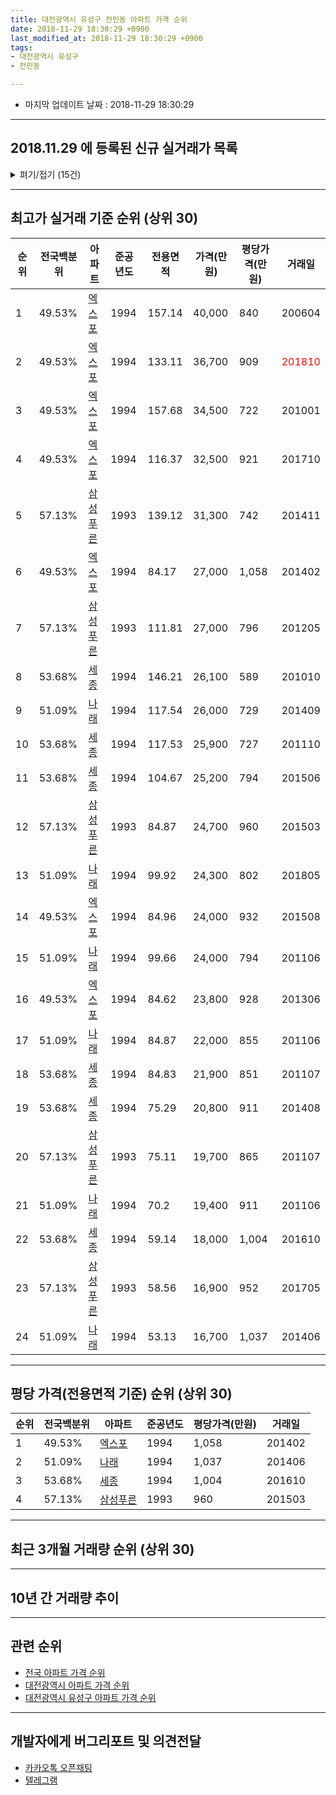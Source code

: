 ```yaml
---
title: 대전광역시 유성구 전민동 아파트 가격 순위
date: 2018-11-29 18:30:29 +0900
last_modified_at: 2018-11-29 18:30:29 +0900
tags:
- 대전광역시 유성구
- 전민동

---
```


* 마지막 업데이트 날짜 : 2018-11-29 18:30:29

---

## 2018.11.29 에 등록된 신규 실거래가 목록

<details>
<summary>펴기/접기 (15건)</summary>
<div markdown="1">

|아파트|준공년도|전용면적|가격(만원)|평당가격(만원)|거래일|전국백분위|
|---|---|---|---|---|---|---|
|[엑스포](https://search.naver.com/search.naver?query=%EB%8C%80%EC%A0%84%EA%B4%91%EC%97%AD%EC%8B%9C+%EC%9C%A0%EC%84%B1%EA%B5%AC+%EC%A0%84%EB%AF%BC%EB%8F%99+%EC%97%91%EC%8A%A4%ED%8F%AC)|1994|84.17|20,000|784|<span style="color:red">201811</span>|49.53%|
|[엑스포](https://search.naver.com/search.naver?query=%EB%8C%80%EC%A0%84%EA%B4%91%EC%97%AD%EC%8B%9C+%EC%9C%A0%EC%84%B1%EA%B5%AC+%EC%A0%84%EB%AF%BC%EB%8F%99+%EC%97%91%EC%8A%A4%ED%8F%AC)|1994|84.17|19,500|764|<span style="color:red">201811</span>|49.53%|
|[엑스포](https://search.naver.com/search.naver?query=%EB%8C%80%EC%A0%84%EA%B4%91%EC%97%AD%EC%8B%9C+%EC%9C%A0%EC%84%B1%EA%B5%AC+%EC%A0%84%EB%AF%BC%EB%8F%99+%EC%97%91%EC%8A%A4%ED%8F%AC)|1994|116.37|27,000|765|<span style="color:red">201811</span>|49.53%|
|[엑스포](https://search.naver.com/search.naver?query=%EB%8C%80%EC%A0%84%EA%B4%91%EC%97%AD%EC%8B%9C+%EC%9C%A0%EC%84%B1%EA%B5%AC+%EC%A0%84%EB%AF%BC%EB%8F%99+%EC%97%91%EC%8A%A4%ED%8F%AC)|1994|133.11|34,000|842|<span style="color:red">201811</span>|49.53%|
|[엑스포](https://search.naver.com/search.naver?query=%EB%8C%80%EC%A0%84%EA%B4%91%EC%97%AD%EC%8B%9C+%EC%9C%A0%EC%84%B1%EA%B5%AC+%EC%A0%84%EB%AF%BC%EB%8F%99+%EC%97%91%EC%8A%A4%ED%8F%AC)|1994|84.17|26,700|1,046|<span style="color:red">201811</span>|49.53%|
|[엑스포](https://search.naver.com/search.naver?query=%EB%8C%80%EC%A0%84%EA%B4%91%EC%97%AD%EC%8B%9C+%EC%9C%A0%EC%84%B1%EA%B5%AC+%EC%A0%84%EB%AF%BC%EB%8F%99+%EC%97%91%EC%8A%A4%ED%8F%AC)|1994|84.17|26,300|1,031|<span style="color:red">201811</span>|49.53%|
|[엑스포](https://search.naver.com/search.naver?query=%EB%8C%80%EC%A0%84%EA%B4%91%EC%97%AD%EC%8B%9C+%EC%9C%A0%EC%84%B1%EA%B5%AC+%EC%A0%84%EB%AF%BC%EB%8F%99+%EC%97%91%EC%8A%A4%ED%8F%AC)|1994|133.11|24,500|607|<span style="color:red">201811</span>|49.53%|
|[엑스포](https://search.naver.com/search.naver?query=%EB%8C%80%EC%A0%84%EA%B4%91%EC%97%AD%EC%8B%9C+%EC%9C%A0%EC%84%B1%EA%B5%AC+%EC%A0%84%EB%AF%BC%EB%8F%99+%EC%97%91%EC%8A%A4%ED%8F%AC)|1994|133.11|32,500|805|<span style="color:red">201811</span>|49.53%|
|[엑스포](https://search.naver.com/search.naver?query=%EB%8C%80%EC%A0%84%EA%B4%91%EC%97%AD%EC%8B%9C+%EC%9C%A0%EC%84%B1%EA%B5%AC+%EC%A0%84%EB%AF%BC%EB%8F%99+%EC%97%91%EC%8A%A4%ED%8F%AC)|1994|84.17|21,900|858|<span style="color:red">201811</span>|49.53%|
|[엑스포](https://search.naver.com/search.naver?query=%EB%8C%80%EC%A0%84%EA%B4%91%EC%97%AD%EC%8B%9C+%EC%9C%A0%EC%84%B1%EA%B5%AC+%EC%A0%84%EB%AF%BC%EB%8F%99+%EC%97%91%EC%8A%A4%ED%8F%AC)|1994|116.37|26,800|759|<span style="color:red">201811</span>|49.53%|
|[엑스포](https://search.naver.com/search.naver?query=%EB%8C%80%EC%A0%84%EA%B4%91%EC%97%AD%EC%8B%9C+%EC%9C%A0%EC%84%B1%EA%B5%AC+%EC%A0%84%EB%AF%BC%EB%8F%99+%EC%97%91%EC%8A%A4%ED%8F%AC)|1994|84.17|18,200|713|<span style="color:red">201811</span>|49.53%|
|[엑스포](https://search.naver.com/search.naver?query=%EB%8C%80%EC%A0%84%EA%B4%91%EC%97%AD%EC%8B%9C+%EC%9C%A0%EC%84%B1%EA%B5%AC+%EC%A0%84%EB%AF%BC%EB%8F%99+%EC%97%91%EC%8A%A4%ED%8F%AC)|1994|133.11|24,500|607|<span style="color:red">201811</span>|49.53%|
|[엑스포](https://search.naver.com/search.naver?query=%EB%8C%80%EC%A0%84%EA%B4%91%EC%97%AD%EC%8B%9C+%EC%9C%A0%EC%84%B1%EA%B5%AC+%EC%A0%84%EB%AF%BC%EB%8F%99+%EC%97%91%EC%8A%A4%ED%8F%AC)|1994|133.11|25,500|632|<span style="color:red">201810</span>|49.53%|
|[엑스포](https://search.naver.com/search.naver?query=%EB%8C%80%EC%A0%84%EA%B4%91%EC%97%AD%EC%8B%9C+%EC%9C%A0%EC%84%B1%EA%B5%AC+%EC%A0%84%EB%AF%BC%EB%8F%99+%EC%97%91%EC%8A%A4%ED%8F%AC)|1994|84.17|23,400|917|<span style="color:red">201810</span>|49.53%|
|[엑스포](https://search.naver.com/search.naver?query=%EB%8C%80%EC%A0%84%EA%B4%91%EC%97%AD%EC%8B%9C+%EC%9C%A0%EC%84%B1%EA%B5%AC+%EC%A0%84%EB%AF%BC%EB%8F%99+%EC%97%91%EC%8A%A4%ED%8F%AC)|1994|133.11|30,400|753|<span style="color:red">201810</span>|49.53%|


</div>
</details>

---

## 최고가 실거래 기준 순위 (상위 30)


|순위|전국백분위|아파트|준공년도|전용면적|가격(만원)|평당가격(만원)|거래일|
|---|---|---|---|---|---|---|---|
|1|49.53%|[엑스포](https://search.naver.com/search.naver?query=%EB%8C%80%EC%A0%84%EA%B4%91%EC%97%AD%EC%8B%9C+%EC%9C%A0%EC%84%B1%EA%B5%AC+%EC%A0%84%EB%AF%BC%EB%8F%99+%EC%97%91%EC%8A%A4%ED%8F%AC)|1994|157.14|40,000|840|200604|
|2|49.53%|[엑스포](https://search.naver.com/search.naver?query=%EB%8C%80%EC%A0%84%EA%B4%91%EC%97%AD%EC%8B%9C+%EC%9C%A0%EC%84%B1%EA%B5%AC+%EC%A0%84%EB%AF%BC%EB%8F%99+%EC%97%91%EC%8A%A4%ED%8F%AC)|1994|133.11|36,700|909|<span style="color:red">201810</span>|
|3|49.53%|[엑스포](https://search.naver.com/search.naver?query=%EB%8C%80%EC%A0%84%EA%B4%91%EC%97%AD%EC%8B%9C+%EC%9C%A0%EC%84%B1%EA%B5%AC+%EC%A0%84%EB%AF%BC%EB%8F%99+%EC%97%91%EC%8A%A4%ED%8F%AC)|1994|157.68|34,500|722|201001|
|4|49.53%|[엑스포](https://search.naver.com/search.naver?query=%EB%8C%80%EC%A0%84%EA%B4%91%EC%97%AD%EC%8B%9C+%EC%9C%A0%EC%84%B1%EA%B5%AC+%EC%A0%84%EB%AF%BC%EB%8F%99+%EC%97%91%EC%8A%A4%ED%8F%AC)|1994|116.37|32,500|921|201710|
|5|57.13%|[삼성푸른](https://search.naver.com/search.naver?query=%EB%8C%80%EC%A0%84%EA%B4%91%EC%97%AD%EC%8B%9C+%EC%9C%A0%EC%84%B1%EA%B5%AC+%EC%A0%84%EB%AF%BC%EB%8F%99+%EC%82%BC%EC%84%B1%ED%91%B8%EB%A5%B8)|1993|139.12|31,300|742|201411|
|6|49.53%|[엑스포](https://search.naver.com/search.naver?query=%EB%8C%80%EC%A0%84%EA%B4%91%EC%97%AD%EC%8B%9C+%EC%9C%A0%EC%84%B1%EA%B5%AC+%EC%A0%84%EB%AF%BC%EB%8F%99+%EC%97%91%EC%8A%A4%ED%8F%AC)|1994|84.17|27,000|1,058|201402|
|7|57.13%|[삼성푸른](https://search.naver.com/search.naver?query=%EB%8C%80%EC%A0%84%EA%B4%91%EC%97%AD%EC%8B%9C+%EC%9C%A0%EC%84%B1%EA%B5%AC+%EC%A0%84%EB%AF%BC%EB%8F%99+%EC%82%BC%EC%84%B1%ED%91%B8%EB%A5%B8)|1993|111.81|27,000|796|201205|
|8|53.68%|[세종](https://search.naver.com/search.naver?query=%EB%8C%80%EC%A0%84%EA%B4%91%EC%97%AD%EC%8B%9C+%EC%9C%A0%EC%84%B1%EA%B5%AC+%EC%A0%84%EB%AF%BC%EB%8F%99+%EC%84%B8%EC%A2%85)|1994|146.21|26,100|589|201010|
|9|51.09%|[나래](https://search.naver.com/search.naver?query=%EB%8C%80%EC%A0%84%EA%B4%91%EC%97%AD%EC%8B%9C+%EC%9C%A0%EC%84%B1%EA%B5%AC+%EC%A0%84%EB%AF%BC%EB%8F%99+%EB%82%98%EB%9E%98)|1994|117.54|26,000|729|201409|
|10|53.68%|[세종](https://search.naver.com/search.naver?query=%EB%8C%80%EC%A0%84%EA%B4%91%EC%97%AD%EC%8B%9C+%EC%9C%A0%EC%84%B1%EA%B5%AC+%EC%A0%84%EB%AF%BC%EB%8F%99+%EC%84%B8%EC%A2%85)|1994|117.53|25,900|727|201110|
|11|53.68%|[세종](https://search.naver.com/search.naver?query=%EB%8C%80%EC%A0%84%EA%B4%91%EC%97%AD%EC%8B%9C+%EC%9C%A0%EC%84%B1%EA%B5%AC+%EC%A0%84%EB%AF%BC%EB%8F%99+%EC%84%B8%EC%A2%85)|1994|104.67|25,200|794|201506|
|12|57.13%|[삼성푸른](https://search.naver.com/search.naver?query=%EB%8C%80%EC%A0%84%EA%B4%91%EC%97%AD%EC%8B%9C+%EC%9C%A0%EC%84%B1%EA%B5%AC+%EC%A0%84%EB%AF%BC%EB%8F%99+%EC%82%BC%EC%84%B1%ED%91%B8%EB%A5%B8)|1993|84.87|24,700|960|201503|
|13|51.09%|[나래](https://search.naver.com/search.naver?query=%EB%8C%80%EC%A0%84%EA%B4%91%EC%97%AD%EC%8B%9C+%EC%9C%A0%EC%84%B1%EA%B5%AC+%EC%A0%84%EB%AF%BC%EB%8F%99+%EB%82%98%EB%9E%98)|1994|99.92|24,300|802|201805|
|14|49.53%|[엑스포](https://search.naver.com/search.naver?query=%EB%8C%80%EC%A0%84%EA%B4%91%EC%97%AD%EC%8B%9C+%EC%9C%A0%EC%84%B1%EA%B5%AC+%EC%A0%84%EB%AF%BC%EB%8F%99+%EC%97%91%EC%8A%A4%ED%8F%AC)|1994|84.96|24,000|932|201508|
|15|51.09%|[나래](https://search.naver.com/search.naver?query=%EB%8C%80%EC%A0%84%EA%B4%91%EC%97%AD%EC%8B%9C+%EC%9C%A0%EC%84%B1%EA%B5%AC+%EC%A0%84%EB%AF%BC%EB%8F%99+%EB%82%98%EB%9E%98)|1994|99.66|24,000|794|201106|
|16|49.53%|[엑스포](https://search.naver.com/search.naver?query=%EB%8C%80%EC%A0%84%EA%B4%91%EC%97%AD%EC%8B%9C+%EC%9C%A0%EC%84%B1%EA%B5%AC+%EC%A0%84%EB%AF%BC%EB%8F%99+%EC%97%91%EC%8A%A4%ED%8F%AC)|1994|84.62|23,800|928|201306|
|17|51.09%|[나래](https://search.naver.com/search.naver?query=%EB%8C%80%EC%A0%84%EA%B4%91%EC%97%AD%EC%8B%9C+%EC%9C%A0%EC%84%B1%EA%B5%AC+%EC%A0%84%EB%AF%BC%EB%8F%99+%EB%82%98%EB%9E%98)|1994|84.87|22,000|855|201106|
|18|53.68%|[세종](https://search.naver.com/search.naver?query=%EB%8C%80%EC%A0%84%EA%B4%91%EC%97%AD%EC%8B%9C+%EC%9C%A0%EC%84%B1%EA%B5%AC+%EC%A0%84%EB%AF%BC%EB%8F%99+%EC%84%B8%EC%A2%85)|1994|84.83|21,900|851|201107|
|19|53.68%|[세종](https://search.naver.com/search.naver?query=%EB%8C%80%EC%A0%84%EA%B4%91%EC%97%AD%EC%8B%9C+%EC%9C%A0%EC%84%B1%EA%B5%AC+%EC%A0%84%EB%AF%BC%EB%8F%99+%EC%84%B8%EC%A2%85)|1994|75.29|20,800|911|201408|
|20|57.13%|[삼성푸른](https://search.naver.com/search.naver?query=%EB%8C%80%EC%A0%84%EA%B4%91%EC%97%AD%EC%8B%9C+%EC%9C%A0%EC%84%B1%EA%B5%AC+%EC%A0%84%EB%AF%BC%EB%8F%99+%EC%82%BC%EC%84%B1%ED%91%B8%EB%A5%B8)|1993|75.11|19,700|865|201107|
|21|51.09%|[나래](https://search.naver.com/search.naver?query=%EB%8C%80%EC%A0%84%EA%B4%91%EC%97%AD%EC%8B%9C+%EC%9C%A0%EC%84%B1%EA%B5%AC+%EC%A0%84%EB%AF%BC%EB%8F%99+%EB%82%98%EB%9E%98)|1994|70.2|19,400|911|201106|
|22|53.68%|[세종](https://search.naver.com/search.naver?query=%EB%8C%80%EC%A0%84%EA%B4%91%EC%97%AD%EC%8B%9C+%EC%9C%A0%EC%84%B1%EA%B5%AC+%EC%A0%84%EB%AF%BC%EB%8F%99+%EC%84%B8%EC%A2%85)|1994|59.14|18,000|1,004|201610|
|23|57.13%|[삼성푸른](https://search.naver.com/search.naver?query=%EB%8C%80%EC%A0%84%EA%B4%91%EC%97%AD%EC%8B%9C+%EC%9C%A0%EC%84%B1%EA%B5%AC+%EC%A0%84%EB%AF%BC%EB%8F%99+%EC%82%BC%EC%84%B1%ED%91%B8%EB%A5%B8)|1993|58.56|16,900|952|201705|
|24|51.09%|[나래](https://search.naver.com/search.naver?query=%EB%8C%80%EC%A0%84%EA%B4%91%EC%97%AD%EC%8B%9C+%EC%9C%A0%EC%84%B1%EA%B5%AC+%EC%A0%84%EB%AF%BC%EB%8F%99+%EB%82%98%EB%9E%98)|1994|53.13|16,700|1,037|201406|


---

## 평당 가격(전용면적 기준) 순위 (상위 30)


|순위|전국백분위|아파트|준공년도|평당가격(만원)|거래일|
|---|---|---|---|---|---|
|1|49.53%|[엑스포](https://search.naver.com/search.naver?query=%EB%8C%80%EC%A0%84%EA%B4%91%EC%97%AD%EC%8B%9C+%EC%9C%A0%EC%84%B1%EA%B5%AC+%EC%A0%84%EB%AF%BC%EB%8F%99+%EC%97%91%EC%8A%A4%ED%8F%AC)|1994|1,058|201402|
|2|51.09%|[나래](https://search.naver.com/search.naver?query=%EB%8C%80%EC%A0%84%EA%B4%91%EC%97%AD%EC%8B%9C+%EC%9C%A0%EC%84%B1%EA%B5%AC+%EC%A0%84%EB%AF%BC%EB%8F%99+%EB%82%98%EB%9E%98)|1994|1,037|201406|
|3|53.68%|[세종](https://search.naver.com/search.naver?query=%EB%8C%80%EC%A0%84%EA%B4%91%EC%97%AD%EC%8B%9C+%EC%9C%A0%EC%84%B1%EA%B5%AC+%EC%A0%84%EB%AF%BC%EB%8F%99+%EC%84%B8%EC%A2%85)|1994|1,004|201610|
|4|57.13%|[삼성푸른](https://search.naver.com/search.naver?query=%EB%8C%80%EC%A0%84%EA%B4%91%EC%97%AD%EC%8B%9C+%EC%9C%A0%EC%84%B1%EA%B5%AC+%EC%A0%84%EB%AF%BC%EB%8F%99+%EC%82%BC%EC%84%B1%ED%91%B8%EB%A5%B8)|1993|960|201503|


---

## 최근 3개월 거래량 순위 (상위 30)


<div style="width:100%;">
    <canvas id="deal_count_ranking" height="250"></canvas>
</div>


<script>
new Chart(document.getElementById("deal_count_ranking"), {
    type: 'horizontalBar',
    data: {
        labels: ['엑스포', '세종', '나래', '삼성푸른'],
        datasets: [{
            label: '실거래 수',
            data: [82, 32, 16, 10],
            borderColor: "rgba(255, 0, 128, 1)",
            backgroundColor: "rgba(255, 0, 128, 0.5)",
            fill: false,
        }]
    },
    options: {
        responsive: true,
        title: {
            display: true,
            text: '최근 3개월 거래량 순위'
        },
        tooltips: {
            mode: 'index',
            intersect: false,
            callbacks: {
                title: function(tooltipItems, data) {
                    return "실거래 수:";
                },
                label: function(tooltipItem, data) {
                    return data.labels[tooltipItem.index] + ": " + tooltipItem.xLabel;
                }
            }
        },
        hover: {
            mode: 'nearest',
            intersect: true
        },
        scales: {
            xAxes: [{
                display: true,
                scaleLabel: {
                    display: true,
                    labelString: '실거래 수'
                },
                ticks: {
                    suggestedMin: 0,
                }
            }],
            yAxes: [{
                display: true,
                ticks: {
                    autoSkip: false,
                    callback: function(value, index, values) {
                        if (value.length > 15)
                            return value.substr(0, 13) + "...";
                        else
                            return value;
                    }
                },
                scaleLabel: {
                    display: false,
                }
            }]
        }
    }
});

</script>


---

## 10년 간 거래량 추이


<div style="width:100%;">
    <canvas id="deal_progress" height="250"></canvas>
</div>

<script>
new Chart(document.getElementById("deal_progress"), {
    type: 'line',
    data: {
        labels: ['200811','200812','200901','200902','200903','200904','200905','200906','200907','200908','200909','200910','200911','200912','201001','201002','201003','201004','201005','201006','201007','201008','201009','201010','201011','201012','201101','201102','201103','201104','201105','201106','201107','201108','201109','201110','201111','201112','201201','201202','201203','201204','201205','201206','201207','201208','201209','201210','201211','201212','201301','201302','201303','201304','201305','201306','201307','201308','201309','201310','201311','201312','201401','201402','201403','201404','201405','201406','201407','201408','201409','201410','201411','201412','201501','201502','201503','201504','201505','201506','201507','201508','201509','201510','201511','201512','201601','201602','201603','201604','201605','201606','201607','201608','201609','201610','201611','201612','201701','201702','201703','201704','201705','201706','201707','201708','201709','201710','201711','201712','201801','201802','201803','201804','201805','201806','201807','201808','201809','201810','201811'],
        datasets: [{
            label: '실거래 수',
            pointRadius: 1,
            data: [16, 26, 35, 63, 45, 57, 70, 56, 81, 69, 78, 53, 60, 58, 91, 55, 64, 47, 46, 37, 53, 35, 58, 86, 79, 58, 64, 53, 38, 36, 64, 37, 24, 11, 20, 23, 14, 19, 6, 27, 27, 21, 23, 20, 25, 16, 33, 52, 43, 34, 28, 27, 34, 61, 35, 62, 28, 32, 29, 51, 34, 58, 44, 43, 35, 34, 29, 30, 29, 28, 24, 59, 47, 24, 31, 23, 34, 31, 40, 36, 32, 22, 28, 44, 38, 30, 36, 20, 42, 33, 51, 37, 37, 41, 37, 87, 47, 42, 29, 49, 30, 30, 28, 29, 19, 26, 31, 21, 28, 25, 37, 29, 40, 17, 25, 27, 33, 23, 44, 62, 34],
            borderColor: "rgba(255, 201, 14, 1)",
            backgroundColor: "rgba(255, 201, 14, 0.5)",
            fill: true,
        }]
    },
    options: {
        responsive: true,
        title: {
            display: true,
            text: '10년간 거래량 추이'
        },
        tooltips: {
            mode: 'index',
            intersect: false,
        },
        hover: {
            mode: 'nearest',
            intersect: true
        },
        scales: {
            xAxes: [{
                display: true,
                scaleLabel: {
                    display: true,
                    labelString: '년/월'
                }
            }],
            yAxes: [{
                display: true,
                ticks: {
                    suggestedMin: 0,
                },
                scaleLabel: {
                    display: true,
                    labelString: '실거래 수'
                }
            }]
        }
    }
});

</script>


---

## 관련 순위

- [전국 아파트 가격 순위](https://inasie.github.io/apt-ranking/전국)
- [대전광역시 아파트 가격 순위](https://inasie.github.io/apt-ranking/대전광역시)
- [대전광역시 유성구 아파트 가격 순위](https://inasie.github.io/apt-ranking/대전광역시-유성구)


---

## 개발자에게 버그리포트 및 의견전달

- [카카오톡 오픈채팅](https://open.kakao.com/o/gLJUAP4)
- [텔레그램](https://t.me/inasie)

